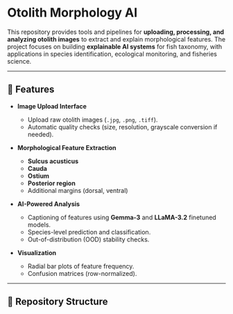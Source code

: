 # Otolith Morphology AI  

This repository provides tools and pipelines for **uploading, processing, and analyzing otolith images** to extract and explain morphological features. The project focuses on building **explainable AI systems** for fish taxonomy, with applications in species identification, ecological monitoring, and fisheries science.  

---

## 🚀 Features  

- **Image Upload Interface**  
  - Upload raw otolith images (`.jpg`, `.png`, `.tiff`).  
  - Automatic quality checks (size, resolution, grayscale conversion if needed).  

- **Morphological Feature Extraction**  
  - **Sulcus acusticus**  
  - **Cauda**  
  - **Ostium**  
  - **Posterior region**  
  - Additional margins (dorsal, ventral)  

- **AI-Powered Analysis**  
  - Captioning of features using **Gemma-3** and **LLaMA-3.2** finetuned models.  
  - Species-level prediction and classification.  
  - Out-of-distribution (OOD) stability checks.  

- **Visualization**  
  - Radial bar plots of feature frequency.  
  - Confusion matrices (row-normalized).    
---

## 📂 Repository Structure  


